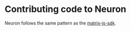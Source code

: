 Contributing code to Neuron
============================

Neuron follows the same pattern as the [matrix-js-sdk](https://github.com/matrix-org/matrix-js-sdk/blob/develop/CONTRIBUTING.md).
